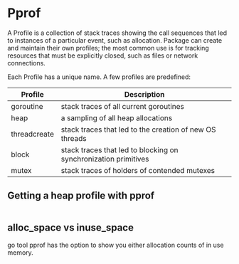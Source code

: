 # Pprof

A Profile is a collection of stack traces showing the call sequences that led to instances of a particular event, such as allocation. Package can create and maintain their own profiles; the most common use is for tracking resources that must be explicitly closed, such as files or network connections.

Each Profile has a unique name. A few profiles are predefined:

|Profile|Description|
|-|-|
|goroutine|stack traces of all current goroutines|
|heap|a sampling of all heap allocations|
|threadcreate|stack traces that led to the creation of new OS threads|
|block|stack traces that led to blocking on synchronization primitives|
|mutex|stack traces of holders of contended mutexes|

## Getting a heap profile with pprof

```go
```

## alloc_space vs inuse_space

go tool pprof has the option to show you either allocation counts of in use memory.